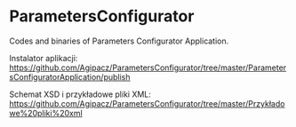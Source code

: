 # ParametersConfigurator
Codes and binaries of Parameters Configurator Application.

Instalator aplikacji:
https://github.com/Agipacz/ParametersConfigurator/tree/master/ParametersConfiguratorApplication/publish

Schemat XSD i przykładowe pliki XML:
https://github.com/Agipacz/ParametersConfigurator/tree/master/Przykładowe%20pliki%20xml
